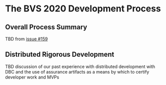 # The BVS 2020 Development Process

## Overall Process Summary

TBD from [issue #159](https://gitlab-ext.galois.com/ssith/voting-system/issues/159)

## Distributed Rigorous Development

TBD discussion of our past experience with distributed development
with DBC and the use of assurance artifacts as a means by which to
certify developer work and MVPs


